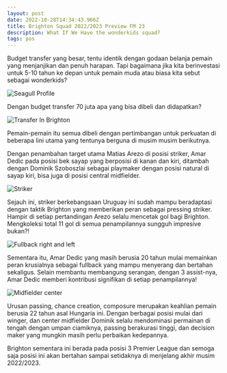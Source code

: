 ```yaml
---
layout: post
date: 2022-10-28T14:34:43.966Z
title: Brighton Squad 2022/2023 Preview FM 23
description: What If We Have the wonderkids squad?
tags: pos
---
```

B﻿udget transfer yang besar, tentu identik dengan godaan belanja pemain yang menjanjikan dan penuh harapan. Tapi bagaimana jika kita berinvestasi untuk 5-10 tahun ke depan untuk pemain muda atau biasa kita sebut sebagai wonderkids?

![Seagull Profile](/images/uploads/profile-brighton.png "Brighton FM 23")

D﻿engan budget transfer 70 juta apa yang bisa dibeli dan didapatkan?

![Transfer In Brighton](/images/uploads/transfer-in-brighton.png "Transfer Market FM 23")

P﻿emain-pemain itu semua dibeli dengan pertimbangan untuk perkuatan di beberapa lini utama yang tentunya berguna di musim musim berikutnya. 

D﻿engan penambahan target utama Matias Arezo di posisi striker, Amar Dedic pada posisi bek sayap yang berposisi di kanan dan kiri, ditambah dengan Dominik Szoboszlai sebagai playmaker dengan posisi natural di sayap kiri, bisa juga di posisi central midfielder.

![Striker](/images/uploads/matias-arezo.png "Matias Arezo")

S﻿ejauh ini, striker berkebangsaan Uruguay ini sudah mampu beradaptasi dengan taktik Brighton yang memberikan peran sebagai pressing striker. Hampir di setiap pertandingan Arezo selalu mencetak gol bagi Brighton. Mengkoleksi total 11 gol di semua penampilannya sungguh impresive bukan?!

![Fullback right and left](/images/uploads/amar-dedic.png "Wonderkids Fullback")

S﻿ementara itu, Amar Dedic yang masih berusia 20 tahun mulai memainkan peran krusialnya sebagai fullback yang mampu menyerang dan bertahan sekaligus. Selain membantu membangung serangan, dengan 3 assist-nya, Amar Dedic memberi kontribusi signifikan di setiap penampilannya!

![Midfielder center](/images/uploads/dominik-szoboszlai.png "Dominik best Midfielder")

U﻿rusan passing, chance creation, composure merupakan keahlian pemain berusia 22 tahun asal Hungaria ini. Dengan berbagai posisi mulai dari winger, dan center midfielder Dominik selalu mendominasi permainan di tengah dengan umpan ciamiknya, passing berakurasi tinggi, dan decision maker yang mungkin masih perlu perbaikan kedepannya.

B﻿righton sementara ini berada pada posisi 3 Premier League dan semoga saja posisi ini akan bertahan sampai setidaknya di menjelang akhir musim 2022/2023.